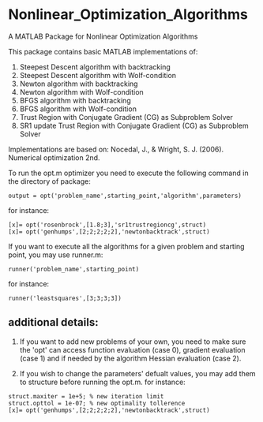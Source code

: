 # Nonlinear_Optimization_Algorithms
A MATLAB Package for Nonlinear Optimization Algorithms

This package contains basic MATLAB implementations of:
1) Steepest Descent algorithm with backtracking
2) Steepest Descent algorithm with Wolf-condition
3) Newton algorithm with backtracking
4) Newton algorithm with Wolf-condition
5) BFGS algorithm with backtracking
6) BFGS algorithm with Wolf-condition
7) Trust Region with Conjugate Gradient (CG) as Subproblem Solver
8) SR1 update Trust Region with Conjugate Gradient (CG) as Subproblem Solver

Implementations are based on: Nocedal, J., & Wright, S. J. (2006). Numerical optimization 2nd.

To run the opt.m optimizer you need to execute the following command in the directory of package:
```
output = opt('problem_name',starting_point,'algorithm',parameters)
```
for instance:
```
[x]= opt('rosenbrock',[1.8;3],'sr1trustregioncg',struct)
[x]= opt('genhumps',[2;2;2;2;2],'newtonbacktrack',struct)
```
If you want to execute all the algorithms for a given problem and starting point, you may use runner.m:
```
runner('problem_name',starting_point)
```

for instance:
```
runner('leastsquares',[3;3;3;3])
```
## additional details:

1) If you want to add new problems of your own, you need to make sure the 'opt' can access function evaluation (case 0), gradient evaluation (case 1) and if needed by the algorithm Hessian evaluation (case 2). 

2) If you wish to change the parameters' defualt values, you may add them to structure before running the opt.m.
for instance:
```
struct.maxiter = 1e+5; % new iteration limit 
struct.opttol = 1e-07; % new optimality tollerence 
[x]= opt('genhumps',[2;2;2;2;2],'newtonbacktrack',struct)
```
